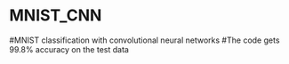 # MNIST_CNN
#MNIST classification  with convolutional neural networks
#The code gets 99.8% accuracy on the test data

